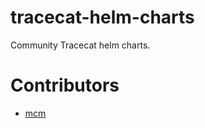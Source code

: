 # tracecat-helm-charts
Community Tracecat helm charts.

# Contributors
- [mcm](https://github.com/mcm)
